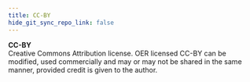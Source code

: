 ```yaml
---
title: CC-BY
hide_git_sync_repo_link: false
---
```


**CC-BY**  
Creative Commons Attribution license. OER licensed CC-BY can be modified, used commercially and may or may not be shared in the same manner, provided credit is given to the author. 
